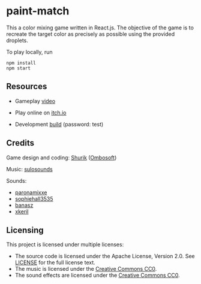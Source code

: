 # paint-match

This a color mixing game written in React.js.
The objective of the game is to recreate the target color as precisely as possible using the provided droplets.

To play locally, run

```
npm install
npm start
```

Resources
---

* Gameplay [video](https://youtu.be/gaLXOZms3Aw)

* Play online on [itch.io](https://ombosoft.itch.io/paint-match)

* Development [build](https://ombosoft.itch.io/paint-match-rc) (password: test)

Credits
---

Game design and coding: [Shurik](https://twitter.com/ombosoft) ([Ombosoft](https://ombosoft.itch.io))

Music: [sulosounds](https://sulosounds.itch.io/100-songs)

Sounds:
* [paronamixxe](https://freesound.org/people/paronamixxe/sounds/178907/)
* [sophiehall3535](https://freesound.org/people/sophiehall3535/sounds/248045/)
* [banasz](https://freesound.org/people/banasz/sounds/583808/)
* [xkeril](https://freesound.org/people/xkeril/sounds/609772/)

Licensing
---
This project is licensed under multiple licenses:

- The source code is licensed under the Apache License, Version 2.0. See [LICENSE](LICENSE) for the full license text.
- The music is licensed under the [Creative Commons CC0](https://creativecommons.org/share-your-work/public-domain/cc0/).
- The sound effects are licensed under the [Creative Commons CC0](https://creativecommons.org/share-your-work/public-domain/cc0/).